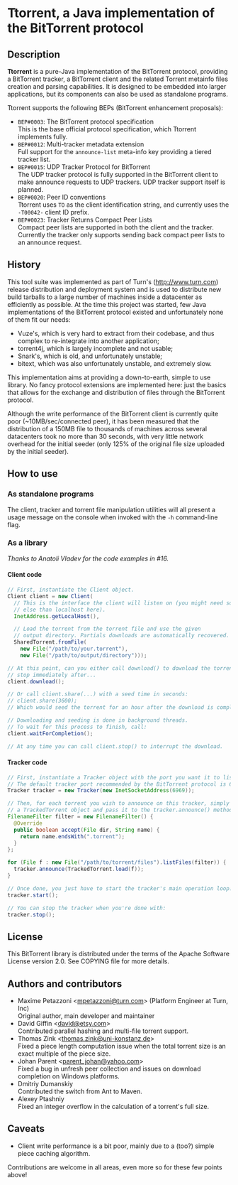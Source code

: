 Ttorrent, a Java implementation of the BitTorrent protocol
==========================================================

Description
-----------

**Ttorrent** is a pure-Java implementation of the BitTorrent protocol,
providing a BitTorrent tracker, a BitTorrent client and the related Torrent
metainfo files creation and parsing capabilities. It is designed to be embedded
into larger applications, but its components can also be used as standalone
programs.

Ttorrent supports the following BEPs (BitTorrent enhancement proposals):

* `BEP#0003`: The BitTorrent protocol specification  
  This is the base official protocol specification, which Ttorrent implements
  fully.
* `BEP#0012`: Multi-tracker metadata extension  
  Full support for the `announce-list` meta-info key providing a tiered tracker
  list.
* `BEP#0015`: UDP Tracker Protocol for BitTorrent  
  The UDP tracker protocol is fully supported in the BitTorrent client to make
  announce requests to UDP trackers. UDP tracker support itself is planned.
* `BEP#0020`: Peer ID conventions  
  Ttorrent uses `TO` as the client identification string, and currently uses
  the `-T00042-` client ID prefix.
* `BEP#0023`: Tracker Returns Compact Peer Lists  
  Compact peer lists are supported in both the client and the tracker.
  Currently the tracker only supports sending back compact peer lists
  to an announce request.

History
-------

This tool suite was implemented as part of Turn's (http://www.turn.com) release
distribution and deployment system and is used to distribute new build tarballs
to a large number of machines inside a datacenter as efficiently as possible.
At the time this project was started, few Java implementations of the
BitTorrent protocol existed and unfortunately none of them fit our needs:

* Vuze's, which is very hard to extract from their codebase, and thus complex
to re-integrate into another application;
* torrent4j, which is largely incomplete and not usable;
* Snark's, which is old, and unfortunately unstable;
* bitext, which was also unfortunately unstable, and extremely slow.

This implementation aims at providing a down-to-earth, simple to use library.
No fancy protocol extensions are implemented here: just the basics that allows
for the exchange and distribution of files through the BitTorrent protocol.

Although the write performance of the BitTorrent client is currently quite poor
(~10MB/sec/connected peer), it has been measured that the distribution of a
150MB file to thousands of machines across several datacenters took no more
than 30 seconds, with very little network overhead for the initial seeder (only
125% of the original file size uploaded by the initial seeder).


How to use
----------

### As standalone programs

The client, tracker and torrent file manipulation utilities will all present a
usage message on the console when invoked with the ``-h`` command-line flag.

### As a library

*Thanks to Anatoli Vladev for the code examples in #16.*

#### Client code

```java
// First, instantiate the Client object.
Client client = new Client(
  // This is the interface the client will listen on (you might need something
  // else than localhost here).
  InetAddress.getLocalHost(),

  // Load the torrent from the torrent file and use the given
  // output directory. Partials downloads are automatically recovered.
  SharedTorrent.fromFile(
    new File("/path/to/your.torrent"),
    new File("/path/to/output/directory")));

// At this point, can you either call download() to download the torrent and
// stop immediately after...
client.download();

// Or call client.share(...) with a seed time in seconds:
// client.share(3600);
// Which would seed the torrent for an hour after the download is complete.

// Downloading and seeding is done in background threads.
// To wait for this process to finish, call:
client.waitForCompletion();

// At any time you can call client.stop() to interrupt the download.
```

#### Tracker code

```java
// First, instantiate a Tracker object with the port you want it to listen on.
// The default tracker port recommended by the BitTorrent protocol is 6969.
Tracker tracker = new Tracker(new InetSocketAddress(6969));

// Then, for each torrent you wish to announce on this tracker, simply created
// a TrackedTorrent object and pass it to the tracker.announce() method:
FilenameFilter filter = new FilenameFilter() {
  @Override
  public boolean accept(File dir, String name) {
    return name.endsWith(".torrent");
  }
};

for (File f : new File("/path/to/torrent/files").listFiles(filter)) {
  tracker.announce(TrackedTorrent.load(f));
}

// Once done, you just have to start the tracker's main operation loop:
tracker.start();

// You can stop the tracker when you're done with:
tracker.stop();
```

License
-------

This BitTorrent library is distributed under the terms of the Apache Software
License version 2.0. See COPYING file for more details.


Authors and contributors
------------------------

* Maxime Petazzoni <<mpetazzoni@turn.com>> (Platform Engineer at Turn, Inc)  
  Original author, main developer and maintainer
* David Giffin <<david@etsy.com>>  
  Contributed parallel hashing and multi-file torrent support.
* Thomas Zink <<thomas.zink@uni-konstanz.de>>  
  Fixed a piece length computation issue when the total torrent size is an
  exact multiple of the piece size.
* Johan Parent <<parent_johan@yahoo.com>>  
  Fixed a bug in unfresh peer collection and issues on download completion on
  Windows platforms.
* Dmitriy Dumanskiy  
  Contributed the switch from Ant to Maven.
* Alexey Ptashniy  
  Fixed an integer overflow in the calculation of a torrent's full size.


Caveats
-------

* Client write performance is a bit poor, mainly due to a (too?) simple piece
  caching algorithm.

Contributions are welcome in all areas, even more so for these few points
above!
